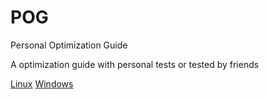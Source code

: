 # POG
Personal Optimization Guide

A optimization guide with personal tests or tested by friends

[Linux](https://github.com/Toyo-tez/POG/blob/main/Linux.md)
[Windows](https://github.com/Toyo-tez/POG/blob/main/Windows.md)

